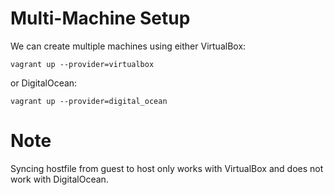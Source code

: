 # Multi-Machine Setup

We can create multiple machines using either VirtualBox:
```
vagrant up --provider=virtualbox
```
or DigitalOcean:
```
vagrant up --provider=digital_ocean
```

# Note

Syncing hostfile from guest to host only works with VirtualBox and does not work with DigitalOcean.